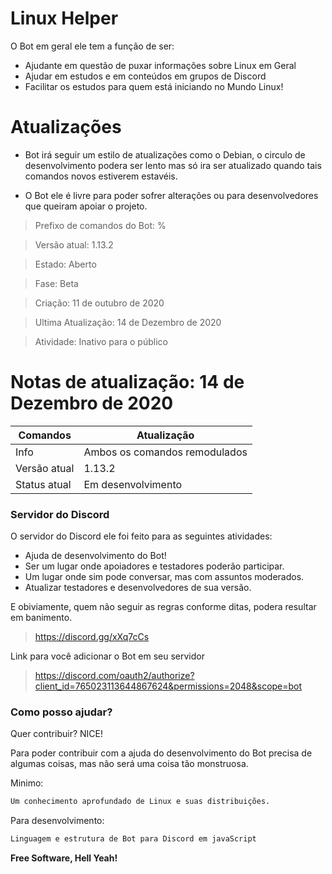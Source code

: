 # Linux Helper

O Bot em geral ele tem a função de ser: 
  - Ajudante em questão de puxar informações sobre Linux em Geral
  - Ajudar em estudos e em conteúdos em grupos de Discord
  - Facilitar os estudos para quem está iniciando no Mundo Linux!

# Atualizações
  - Bot irá seguir um estilo de atualizações como o Debian, o circulo de desenvolvimento podera ser lento mas só ira ser atualizado quando tais comandos novos estiverem estavéis.
  
  - O Bot ele é livre para poder sofrer alterações ou para desenvolvedores que queiram apoiar o projeto.


> Prefixo de comandos do Bot: %

> Versão atual: 1.13.2

> Estado: Aberto

> Fase: Beta

> Criação: 11 de outubro de 2020

> Ultima Atualização: 14 de Dezembro de 2020

> Atividade: Inativo para o público

# Notas de atualização: 14 de Dezembro de 2020

| Comandos | Atualização|
| ------ | ------ |
| Info | Ambos os comandos remodulados |
| Versão atual| 1.13.2|
| Status atual  | Em desenvolvimento |

### Servidor do Discord

O servidor do Discord ele foi feito para as seguintes atividades:

* Ajuda de desenvolvimento do Bot!
* Ser um lugar onde apoiadores e testadores poderão participar.
* Um lugar onde sim pode conversar, mas com assuntos moderados.
* Atualizar testadores e desenvolvedores de sua versão.

E obiviamente, quem não seguir as regras conforme ditas, podera resultar em banimento.

> https://discord.gg/xXq7cCs

Link para você adicionar o Bot em seu servidor

> https://discord.com/oauth2/authorize?client_id=765023113644867624&permissions=2048&scope=bot

### Como posso ajudar?

Quer contribuir? NICE!

Para poder contribuir com a ajuda do desenvolvimento do Bot precisa de algumas coisas, mas não será uma coisa tão monstruosa.

Minimo:
```sh
Um conhecimento aprofundado de Linux e suas distribuições.
```

Para desenvolvimento:
```sh
Linguagem e estrutura de Bot para Discord em javaScript
```

**Free Software, Hell Yeah!**
